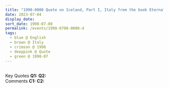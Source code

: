 ```yaml
---
title: "1998-0000 Quote on Iceland, Part I, Italy from the book Eternally Inspired Recollections of Our Divine Mother, Volume 7, Page 39 Our Divine Mother, Volume 7, Page 39 (country not sure)"
date: 2023-07-04
display_date: 
sort_date: 1998-07-08
permalink: /events/1998-0708-0000-d
tags:
  - blue @ English
  - brown @ Italy
  - crimson @ 1998
  - deeppink @ Quote
  - green @ 1998-07
---
```


<br>

<wave-list>
  <list-title color="DarkSeaGreen" width="55">Key Quotes</list-title>
  <list-item color="BlanchedAlmond" width="280"><b>Q1:</b> <i></i></list-item>
  <list-item color="Lavender" width="280"><b>Q2:</b> <i></i></list-item>
</wave-list>

<br>

<wave-list>
  <list-title color="DarkSeaGreen" width="55">Comments</list-title>
  <list-item color="BlanchedAlmond" width="280"><b>C1:</b> <i></i></list-item>
  <list-item color="Lavender" width="280"><b>C2:</b> <i></i></list-item>
</wave-list>